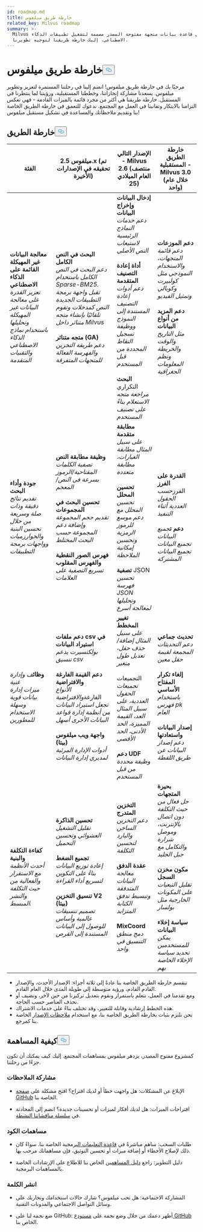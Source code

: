 ```yaml
---
id: roadmap.md
title: خارطة طريق ميلفوس
related_key: Milvus roadmap
summary: >-
  Milvus هي قاعدة بيانات متجهة مفتوحة المصدر مصممة لتشغيل تطبيقات الذكاء
  الاصطناعي. إليك خارطة طريقنا لتوجيه تطويرنا.
---
```


<h1 id="Milvus-Roadmap" class="common-anchor-header">خارطة طريق ميلفوس<button data-href="#Milvus-Roadmap" class="anchor-icon" translate="no">
      <svg translate="no"
        aria-hidden="true"
        focusable="false"
        height="20"
        version="1.1"
        viewBox="0 0 16 16"
        width="16"
      >
        <path
          fill="#0092E4"
          fill-rule="evenodd"
          d="M4 9h1v1H4c-1.5 0-3-1.69-3-3.5S2.55 3 4 3h4c1.45 0 3 1.69 3 3.5 0 1.41-.91 2.72-2 3.25V8.59c.58-.45 1-1.27 1-2.09C10 5.22 8.98 4 8 4H4c-.98 0-2 1.22-2 2.5S3 9 4 9zm9-3h-1v1h1c1 0 2 1.22 2 2.5S13.98 12 13 12H9c-.98 0-2-1.22-2-2.5 0-.83.42-1.64 1-2.09V6.25c-1.09.53-2 1.84-2 3.25C6 11.31 7.55 13 9 13h4c1.45 0 3-1.69 3-3.5S14.5 6 13 6z"
        ></path>
      </svg>
    </button></h1><p>مرحبًا بك في خارطة طريق ميلفوس! انضم إلينا في رحلتنا المستمرة لتعزيز وتطوير ميلفوس. يسعدنا مشاركة إنجازاتنا، وخططنا المستقبلية، ورؤيتنا لما ينتظرنا في المستقبل. خارطة طريقنا هي أكثر من مجرد قائمة بالميزات القادمة - فهي تعكس التزامنا بالابتكار وتفانينا في العمل مع المجتمع. ندعوك للتعمق في خارطة الطريق الخاصة بنا وتقديم ملاحظاتك والمساعدة في تشكيل مستقبل ميلفوس!</p>
<h2 id="Roadmap" class="common-anchor-header">خارطة الطريق<button data-href="#Roadmap" class="anchor-icon" translate="no">
      <svg translate="no"
        aria-hidden="true"
        focusable="false"
        height="20"
        version="1.1"
        viewBox="0 0 16 16"
        width="16"
      >
        <path
          fill="#0092E4"
          fill-rule="evenodd"
          d="M4 9h1v1H4c-1.5 0-3-1.69-3-3.5S2.55 3 4 3h4c1.45 0 3 1.69 3 3.5 0 1.41-.91 2.72-2 3.25V8.59c.58-.45 1-1.27 1-2.09C10 5.22 8.98 4 8 4H4c-.98 0-2 1.22-2 2.5S3 9 4 9zm9-3h-1v1h1c1 0 2 1.22 2 2.5S13.98 12 13 12H9c-.98 0-2-1.22-2-2.5 0-.83.42-1.64 1-2.09V6.25c-1.09.53-2 1.84-2 3.25C6 11.31 7.55 13 9 13h4c1.45 0 3-1.69 3-3.5S14.5 6 13 6z"
        ></path>
      </svg>
    </button></h2><table>
    <thead>
        <tr>
            <th>الفئة</th>
            <th>ميلفوس 2.5.x (تم تحقيقه في الإصدارات الأخيرة)</th>
            <th>الإصدار التالي - Milvus 2.6 (منتصف العام الميلادي 25)</th>
            <th>خارطة الطريق المستقبلية - Milvus 3.0 (خلال عام واحد)</th>
        </tr>
    </thead>
    <tbody>
        <tr>
            <td><strong>معالجة البيانات غير المهيكلة القائمة على الذكاء الاصطناعي</strong><br/><i>تعزيز القدرة على معالجة البيانات غير المهيكلة وتحليلها باستخدام نماذج الذكاء الاصطناعي والتقنيات المتقدمة</i></td>
            <td><strong>البحث في النص الكامل</strong><br/><i>دعم البحث في النص الكامل باستخدام Sparse-BM25. تقبل واجهة برمجة التطبيقات الجديدة النص كمدخلات وتقوم تلقائيًا بإنشاء متجه متناثر داخل Milvus</i><br/><br/><strong>متجه متناثر (GA)</strong><br/><i>دعم طريقة التخزين والفهرسة الفعالة للمتجهات المتفرقة</i><br/></td>
            <td><strong>إدخال البيانات وإخراج البيانات</strong><br/><i>دعم خدمات النماذج الرئيسية لاستيعاب النص الأصلي</i><br/><br/><strong>أداة إعادة التصنيف المتقدمة</strong><br/><i>دعم أدوات إعادة التصنيف المستندة إلى النموذج ووظيفة تسجيل النقاط المحددة من قبل المستخدم</i><br/><br/><strong>البحث</strong> التكراري<br/><i>مراجعة متجه الاستعلام بناءً على تصنيف المستخدم</i></td>
            <td><strong>دعم الموزعات</strong><br/><i>دعم قائمة المتجهات، والاستخدام النموذجي مثل كولبيرت وكوبالي وتمثيل الفيديو</i><br/><br/><strong>دعم المزيد من أنواع البيانات</strong><br/><i>مثل التاريخ والوقت والخريطة ونظم المعلومات الجغرافية</i></td>
        </tr>
        <tr>
            <td><strong>جودة وأداء البحث</strong><br/><i>تقديم نتائج دقيقة وذات صلة وسريعة من خلال تحسين البنية والخوارزميات وواجهات برمجة التطبيقات</i></td>
            <td><strong>وظيفة مطابقة النص</strong><br/><i>تصفية الكلمات المفتاحية/الرموز بسرعة في النص/المعجم</i><br/><br/><strong>تحسين البحث في المجموعات</strong><br/><i>تقديم حجم المجموعة وإضافة دعم المجموعة حسب البحث المختلط</i><br/><br/><strong>فهرس الصور النقطية والفهرس المقلوب</strong><br/><i>تسريع التصفية على العلامات</i></td>
            <td><strong>مطابقة متقدمة</strong><br/><i>على سبيل المثال مطابقة العبارات، مطابقة متعددة </i><br/><br/><strong>تحسين المحلل</strong><br/><i>تحسين المحلل مع دعم موسع للرموز الرمزية وتحسين إمكانية الملاحظة</i><br/><br/><strong>تصفية</strong> JSON<br/><i>تحسين فهرسة JSON وتحليلها لمعالجة أسرع</i></td>
            <td><strong>القدرة على الفرز</strong><br/> الفرز<i>حسب الحقول العددية أثناء التنفيذ</i><br/><br/><strong>دعم ت</strong><i>جميع البيانات</i><br/><i>تجميع البيانات تجميع البيانات المشتركة</i></td>
        </tr>
        <tr>
            <td><strong>وظائ</strong><i>ف وإدارة غنية</i><br/><i>ميزات إدارة بيانات قوية وسهلة الاستخدام للمطورين</i></td>
            <td><strong>دعم ملفات csv في استيراد البيانات</strong><br/><i>بولكنسيرت يدعم تنسيق csv</i><br/><br/><strong>دعم القيمة الفارغة والافتراضية</strong><br/><i>الأنواع</i> الفارغة<i>والافتراضية تجعل استيراد البيانات من أنظمة إدارة قواعد البيانات الأخرى أسهل</i><br/><br/><strong>واجهة ويب ميلفوس (بيتا)</strong><br/><i>أدوات الإدارة المرئية لمديري إدارة البيانات</i></td>
            <td><strong>تغيير المخطط</strong><br/><i>على سبيل المثال إضافة/حذف حقل، تعديل طول متغير</i><br/><br/> التجميعات<br/><i>تجميعات الحقول العددية، على سبيل المثال العد، القيمة المميزة، الحد الأدنى، الحد الأقصى</i><br/><br/><strong>دعم UDF</strong><br/><i>وظيفة محددة من قبل المستخدم</i></td>
            <td><strong>تحديث جماعي</strong><br/><i>دعم التحديثات المجمعة لقيمة حقل معين</i><br/><br/><strong>إلغاء تكرار المفتاح الأساسي</strong><br/><i>باستخدام فهرس pk العام</i><br/><br/><strong>إصدار البيانات واستعادتها</strong><br/><i>دعم إصدار البيانات عن طريق اللقطة</i></td>
        </tr>
        <tr>
            <td><strong>كفاءة التكلفة والبنية</strong><br/><i>أحدث الأنظمة مع الاستقرار والفعالية من حيث التكلفة والنشر المبسط.</i></td>
            <td><strong>تحسين الذاكرة</strong><br/><i>تقليل التشغيل العشوائي وتحسين التحميل</i><br/><br/><strong>تجميع الضغط</strong><br/><i>إعادة توزيع البيانات بناءً على التكوين لتسريع أداء القراءة</i><br/><br/><strong>تنسيق التخزين V2 (بيتا)</strong><br/><i>تصميم تنسيقات عالمية وأساس للوصول إلى البيانات المستندة إلى القرص</i></td>
            <td><strong>التخزين المتدرج</strong><br/><i>دعم التخزين الساخن والبارد لتحسين التكلفة</i><br/><br/><strong>عقدة الدفق</strong><br/><i>معالجة البيانات المتدفقة وتبسيط تدفق الكتابة المتزايد</i><br/><br/><strong>MixCoord</strong><br/><i>دمج منطق التنسيق في واحد</i></td>
            <td><strong>بحيرة المتجهات</strong><br/><i>حل فعال من حيث التكلفة دون اتصال بالإنترنت، وموصل شرارة والتكامل مع جبل الجليد</i><br/><br/><strong>مكون مخزن السجل</strong><br/><i>تقليل التبعيات على المكونات الخارجية مثل بولسار</i><br/><br/><strong>سياسة إخلاء البيانات</strong><br/><i>يمكن للمستخدمين تحديد سياسة الإخلاء الخاصة بهم</i></td>
        </tr>
    </tbody>
</table>
<ul>
<li>تنقسم خارطة الطريق الخاصة بنا عادةً إلى ثلاثة أجزاء: الإصدار الأحدث، والإصدار القادم القادم، ورؤية متوسطة إلى طويلة المدى خلال العام القادم.</li>
<li>ومع تقدمنا في العمل، نتعلم باستمرار ونقوم بتعديل تركيزنا من حين لآخر، ونضيف أو نحذف العناصر حسب الحاجة.</li>
<li>هذه الخطط إرشادية وقابلة للتغيير، وقد تختلف بناءً على خدمات الاشتراك.</li>
<li>نحن نلتزم بثبات بخارطة الطريق الخاصة بنا، مع استخدام <a href="/docs/ar/v2.5.x/release_notes.md">ملاحظات الإصدار</a> الخاصة بنا كمرجع.</li>
</ul>
<h2 id="How-to-contribute" class="common-anchor-header">كيفية المساهمة<button data-href="#How-to-contribute" class="anchor-icon" translate="no">
      <svg translate="no"
        aria-hidden="true"
        focusable="false"
        height="20"
        version="1.1"
        viewBox="0 0 16 16"
        width="16"
      >
        <path
          fill="#0092E4"
          fill-rule="evenodd"
          d="M4 9h1v1H4c-1.5 0-3-1.69-3-3.5S2.55 3 4 3h4c1.45 0 3 1.69 3 3.5 0 1.41-.91 2.72-2 3.25V8.59c.58-.45 1-1.27 1-2.09C10 5.22 8.98 4 8 4H4c-.98 0-2 1.22-2 2.5S3 9 4 9zm9-3h-1v1h1c1 0 2 1.22 2 2.5S13.98 12 13 12H9c-.98 0-2-1.22-2-2.5 0-.83.42-1.64 1-2.09V6.25c-1.09.53-2 1.84-2 3.25C6 11.31 7.55 13 9 13h4c1.45 0 3-1.69 3-3.5S14.5 6 13 6z"
        ></path>
      </svg>
    </button></h2><p>كمشروع مفتوح المصدر، يزدهر ميلفوس بمساهمات المجتمع. إليك كيف يمكنك أن تكون جزءًا من رحلتنا.</p>
<h3 id="Share-feedback" class="common-anchor-header">مشاركة الملاحظات</h3><ul>
<li><p>الإبلاغ عن المشكلات: هل واجهت خطأ أو لديك اقتراح؟ افتح مشكلة على <a href="https://github.com/milvus-io/milvus/issues">صفحة GitHub</a> الخاصة بنا.</p></li>
<li><p>اقتراحات الميزات: هل لديك أفكار لميزات أو تحسينات جديدة؟ انضم إلى المحادثة في <a href="https://github.com/milvus-io/milvus/discussions/40263">سلسلة مناقشاتنا النشطة</a>.</p></li>
</ul>
<h3 id="Code-contributions" class="common-anchor-header">مساهمات الكود</h3><ul>
<li><p>طلبات السحب: ساهم مباشرةً في <a href="https://github.com/milvus-io/milvus/pulls">قاعدة التعليمات البر</a>مجية الخاصة بنا. سواءً كان ذلك لإصلاح الأخطاء أو إضافة ميزات أو تحسين التوثيق، فإن مساهماتك مرحب بها.</p></li>
<li><p>دليل التطوير: راجع <a href="https://github.com/milvus-io/milvus/blob/82915a9630ab0ff40d7891b97c367ede5726ff7c/CONTRIBUTING.md">دليل المساهمين</a> الخاص بنا للاطلاع على الإرشادات الخاصة بالمساهمات البرمجية.</p></li>
</ul>
<h3 id="Spread-the-word" class="common-anchor-header">انشر الكلمة</h3><ul>
<li><p>المشاركة الاجتماعية: هل تحب ميلفوس؟ شارك حالات استخدامك وتجاربك على وسائل التواصل الاجتماعي والمدونات التقنية.</p></li>
<li><p>ضع نجمة لنا على GitHub: أظهر دعمك من خلال وضع نجمة على <a href="https://github.com/milvus-io/milvus">مستودع GitHub</a> الخاص بنا.</p></li>
</ul>
